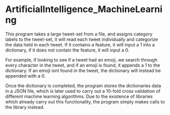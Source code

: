 # ArtificialIntelligence_MachineLearning

This program takes a large tweet-set from a file, and assigns category labels to the tweet-set, it will read each tweet individually and categorize the data held in each tweet. If it contains a feature, it will input a 1 into a dictionary, if it does not contain the feature, it will input a 0. 

For example, if looking to see if a tweet had an emoji, we search through every character in the tweet, and if an emoji is found, it appends a 1 to the dictionary. If an emoji isnt found in the tweet, the dictionary will instead be appended with a 0.

Once the dictionary is completed, the program stores the dictionaries data in a JSON file, which is later used to carry out a 10-fold cross validation of different machine learning algorithms. Due to the existence of libraries which already carry out this functionality, the program simply makes calls to the library instead.
